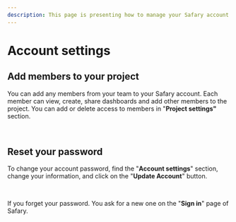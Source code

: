 ```yaml
---
description: This page is presenting how to manage your Safary account.
---
```


# Account settings

## Add members to your project

You can add any members from your team to your Safary account. Each member can view, create, share dashboards and add other members to the project. You can add or delete access to members in "**Project settings"** section.

<figure><img src="../.gitbook/assets/Capture d’écran 2022-12-09 à 09.52.10.png" alt=""><figcaption></figcaption></figure>

## Reset your password&#x20;

To change your account password, find the "**Account settings**" section, change your information, and click on the "**Update Account**" button.

<figure><img src="../.gitbook/assets/Capture d’écran 2022-12-09 à 09.51.57.png" alt=""><figcaption></figcaption></figure>

If you forget your password. You ask for a new one on the "**Sign in**" page of Safary.

<figure><img src="../.gitbook/assets/Capture d’écran 2022-12-09 à 09.57.29.png" alt=""><figcaption></figcaption></figure>



